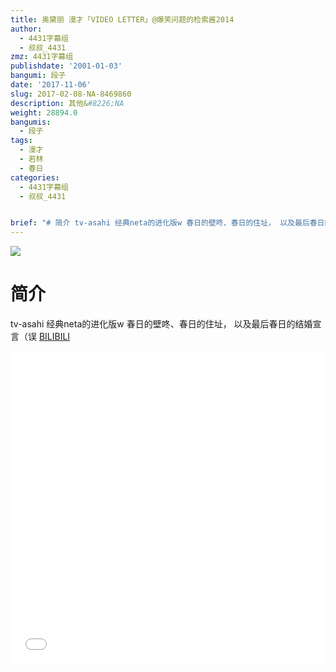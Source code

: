 ```yaml
---
title: 奥黛丽 漫才「VIDEO LETTER」@爆笑问题的检索酱2014
author:
  - 4431字幕组
  - 叔叔_4431
zmz: 4431字幕组
publishdate: '2001-01-03'
bangumi: 段子
date: '2017-11-06'
slug: 2017-02-08-NA-8469860
description: 其他&#8226;NA
weight: 28894.0
bangumis:
  - 段子
tags:
  - 漫才
  - 若林
  - 春日
categories:
  - 4431字幕组
  - 叔叔_4431


brief: "# 简介 tv-asahi 经典neta的进化版w 春日的壁咚、春日的住址， 以及最后春日的结婚宣言（误"
---
```

![](https://i.imgur.com/VRMeCqI.png)
# 简介  
tv-asahi 经典neta的进化版w
春日的壁咚、春日的住址，
以及最后春日的结婚宣言（误
  [BILIBILI](https://www.bilibili.com/video/av8469860/)

  <iframe src="//www.bilibili.com/blackboard/player.html?aid=8469860" width="100%" height="500" frameborder="0" allowfullscreen="allowfullscreen"></iframe>
